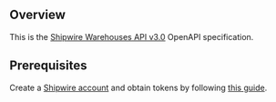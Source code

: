 ## Overview
This is the [Shipwire Warehouses API v3.0](https://www.shipwire.com/developers/warehouse/) OpenAPI specification.
## Prerequisites

  Create a [Shipwire account](https://www.shipwire.com) and obtain tokens by following [this guide](https://www.shipwire.com/developers/getting-started).
